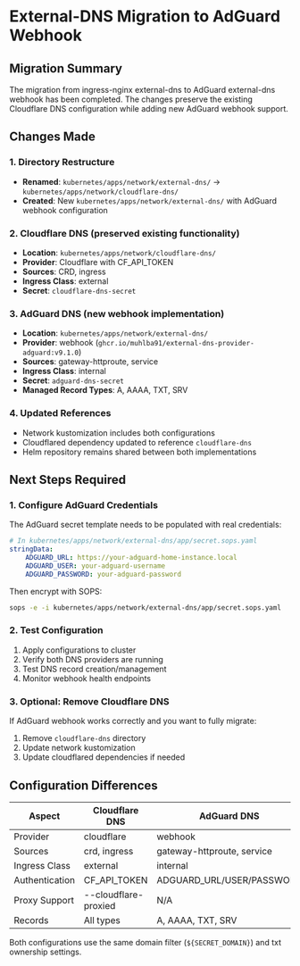 # External-DNS Migration to AdGuard Webhook

## Migration Summary

The migration from ingress-nginx external-dns to AdGuard external-dns webhook has been completed. The changes preserve the existing Cloudflare DNS configuration while adding new AdGuard webhook support.

## Changes Made

### 1. Directory Restructure
- **Renamed**: `kubernetes/apps/network/external-dns/` → `kubernetes/apps/network/cloudflare-dns/`
- **Created**: New `kubernetes/apps/network/external-dns/` with AdGuard webhook configuration

### 2. Cloudflare DNS (preserved existing functionality)
- **Location**: `kubernetes/apps/network/cloudflare-dns/`
- **Provider**: Cloudflare with CF_API_TOKEN
- **Sources**: CRD, ingress
- **Ingress Class**: external
- **Secret**: `cloudflare-dns-secret`

### 3. AdGuard DNS (new webhook implementation)
- **Location**: `kubernetes/apps/network/external-dns/`
- **Provider**: webhook (`ghcr.io/muhlba91/external-dns-provider-adguard:v9.1.0`)
- **Sources**: gateway-httproute, service
- **Ingress Class**: internal
- **Secret**: `adguard-dns-secret`
- **Managed Record Types**: A, AAAA, TXT, SRV

### 4. Updated References
- Network kustomization includes both configurations
- Cloudflared dependency updated to reference `cloudflare-dns`
- Helm repository remains shared between both implementations

## Next Steps Required

### 1. Configure AdGuard Credentials
The AdGuard secret template needs to be populated with real credentials:

```yaml
# In kubernetes/apps/network/external-dns/app/secret.sops.yaml
stringData:
    ADGUARD_URL: https://your-adguard-home-instance.local
    ADGUARD_USER: your-adguard-username  
    ADGUARD_PASSWORD: your-adguard-password
```

Then encrypt with SOPS:
```bash
sops -e -i kubernetes/apps/network/external-dns/app/secret.sops.yaml
```

### 2. Test Configuration
1. Apply configurations to cluster
2. Verify both DNS providers are running
3. Test DNS record creation/management
4. Monitor webhook health endpoints

### 3. Optional: Remove Cloudflare DNS
If AdGuard webhook works correctly and you want to fully migrate:
1. Remove `cloudflare-dns` directory
2. Update network kustomization
3. Update cloudflared dependencies if needed

## Configuration Differences

| Aspect | Cloudflare DNS | AdGuard DNS |
|--------|----------------|-------------|
| Provider | cloudflare | webhook |
| Sources | crd, ingress | gateway-httproute, service |
| Ingress Class | external | internal |
| Authentication | CF_API_TOKEN | ADGUARD_URL/USER/PASSWORD |
| Proxy Support | --cloudflare-proxied | N/A |
| Records | All types | A, AAAA, TXT, SRV |

Both configurations use the same domain filter (`${SECRET_DOMAIN}`) and txt ownership settings.